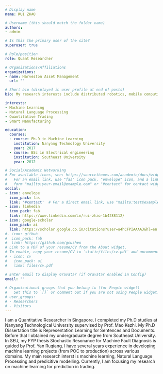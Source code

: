 ```yaml
---
# Display name
name: RUI ZHAO

# Username (this should match the folder name)
authors:
- admin

# Is this the primary user of the site?
superuser: true

# Role/position
role: Quant Researcher 

# Organizations/Affiliations
organizations:
- name: Harveston Asset Management
  url: ""

# Short bio (displayed in user profile at end of posts)
bio: My research interests include distributed robotics, mobile computing and programmable matter.

interests:
- Machine Learning
- Natural Language Processing 
- Quantitative Trading
- Smart Manufacturing

education:
  courses:
  - course: Ph.D in Machine Learning
    institution: Nanyang Technology University
    year: 2017
  - course: BSc in Electrical engineering
    institution: Southeast University 
    year: 2012

# Social/Academic Networking
# For available icons, see: https://sourcethemes.com/academic/docs/widgets/#icons
#   For an email link, use "fas" icon pack, "envelope" icon, and a link in the
#   form "mailto:your-email@example.com" or "#contact" for contact widget.
social:
- icon: envelope
  icon_pack: fas
  link: '#contact'  # For a direct email link, use "mailto:test@example.org".
- icon: linkedin
  icon_pack: fab
  link: https://www.linkedin.com/in/rui-zhao-1b4288112/
- icon: google-scholar
  icon_pack: ai
  link: https://scholar.google.co.in/citations?user=u4hCFPIAAAAJ&hl=en
#- icon: github
#  icon_pack: fab
#  link: https://github.com/gcushen
# Link to a PDF of your resume/CV from the About widget.
# To enable, copy your resume/CV to `static/files/cv.pdf` and uncomment the lines below.  
# - icon: cv
#   icon_pack: ai
#   link: files/cv.pdf

# Enter email to display Gravatar (if Gravatar enabled in Config)
email: ""
  
# Organizational groups that you belong to (for People widget)
#   Set this to `[]` or comment out if you are not using People widget.  
# user_groups:
# - Researchers
# - Visitors
---
```


I am a Quantitative Researcher in Singapore. I completed my Ph.D studies at Nanyang Technological University supervised by Prof. Mao Kezhi. My Ph.D Dissertation title is Representation Learning for Sentences and Documents. Before that I obtained my undergraduate degree from Southeast University. In SEU, my FYP thesis Stochastic Resonance for Machine Fault Diagnosis is guided by Prof. Yan Ruqiang. I have several years experience in developing machine learning projects (from POC to production) across various domains. My main research interst is machine learning, Natural Language Processing and predicitive modelling. Currently, I am focusing my research on machine learning for prediction in trading. 


